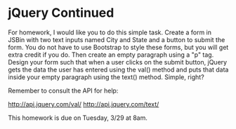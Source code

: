 # jQuery Continued

For homework, I would like you to do this simple task. Create a form in JSBin 
with two text inputs named City and State and a button to submit the form. You 
do not have to use Bootstrap to style these forms, but you will get extra 
credit if you do.  Then create an empty paragraph using a "p" tag.  Design your 
form such that when a user clicks on the submit button, jQuery gets the data 
the user has entered using the val() method and puts that data inside your 
empty paragraph using the text() method. Simple, right?

Remember to consult the API for help:

http://api.jquery.com/val/
http://api.jquery.com/text/

This homework is due on Tuesday, 3/29 at 8am.



